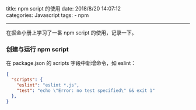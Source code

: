 title: npm script 的使用
date: 2018/8/20 14:07:12  
categories: Javascript
tags: 
	- npm
	
---

在掘金小册上学习了一番 npm script 的使用，记录一下。

<!--more-->



### 创建与运行 npm script

在 package.json 的 scripts 字段中新增命令，如 eslint：

```json
{
  "scripts": {
    "eslint": "eslint *.js",
    "test": "echo \"Error: no test specified\" && exit 1"
  },
}
```

